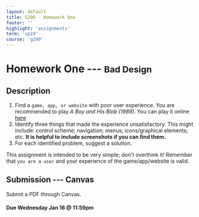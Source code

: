 ```yaml
---
layout: default
title: G290 - Homework One
footer: ''
highlight: 'assignments'
term: 'sp19'
course: 'g290'
---
```

# Homework One --- <small>Bad Design</small>
## Description
1. Find a `game, app, or website` with poor user experience. You are recommended to play _A Boy and His Blob (1989)_. You can play it online [here](http://www.8bbit.com/play/boy/150)
2. Identify three things that made the experience unsatisfactory. This might include: control scheme; navigation; menus; icons/graphical elements; etc. __It is helpful to include screenshots if you can find them.__
3. For each identified problem, suggest a solution.

This assignment is intended to be very simple; don't overthink it! Remember that `you are a user` and your experience of the game/app/website is valid.


## Submission --- Canvas
Submit a PDF through Canvas.

#### **Due Wednesday Jan 16 @ 11:59pm**